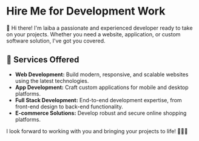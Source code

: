 # Hire Me for Development Work

👋 Hi there! I'm laiba a passionate and experienced developer ready to take on your projects. Whether you need a website, application, or custom software solution, I've got you covered.

## 💼 Services Offered
- **Web Development:** Build modern, responsive, and scalable websites using the latest technologies.
- **App Development:** Craft custom applications for mobile and desktop platforms.
- **Full Stack Development:** End-to-end development expertise, from front-end design to back-end functionality.
- **E-commerce Solutions:** Develop robust and secure online shopping platforms.


I look forward to working with you and bringing your projects to life! 👨‍💻🚀
